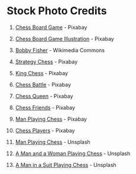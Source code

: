 # Stock Photo Credits

1. [Chess Board Game](https://pixabay.com/photos/chess-board-game-board-game-2730034/) - Pixabay
2. [Chess Board Game Illustration](https://pixabay.com/illustrations/chess-board-game-board-game-1702670/) - Pixabay
3. [Bobby Fisher](https://upload.wikimedia.org/wikipedia/commons/8/81/Schaker_Bobby_Fisher_aan_bord_%28archief%29%2C_Bestanddeelnr_924-7362.jpg) - Wikimedia Commons
4. [Strategy Chess](https://pixabay.com/photos/strategy-chess-board-game-1080528/) - Pixabay
5. [King Chess](https://pixabay.com/photos/king-chess-bw-fun-with-7084188/) - Pixabay
6. [Chess Battle](https://pixabay.com/photos/chess-battle-soldiers-strategy-7092841/) - Pixabay
7. [Chess Queen](https://pixabay.com/photos/chess-queen-protection-figure-6764316/) - Pixabay
8. [Chess Friends](https://pixabay.com/photos/chess-friends-game-monochrome-6726731/) - Pixabay
9. [Man Playing Chess](https://pixabay.com/photos/man-chess-game-play-competition-6277270/) - Pixabay
10. [Chess Players](https://pixabay.com/photos/chess-players-board-strategy-5979590/) - Pixabay

11. [Man Playing Chess](https://unsplash.com/photos/man-in-blue-dress-shirt-sitting-down-and-playing-chess-game-fzM9jFtf5g4) - Unsplash
12. [A Man and a Woman Playing Chess](https://unsplash.com/photos/a-man-and-a-woman-playing-a-game-of-chess-O8cnKJLwkrQ) - Unsplash
13. [A Man in a Suit Playing Chess](https://unsplash.com/photos/a-man-in-a-suit-sitting-at-a-table-5mQPJpzV43g) - Unsplash
